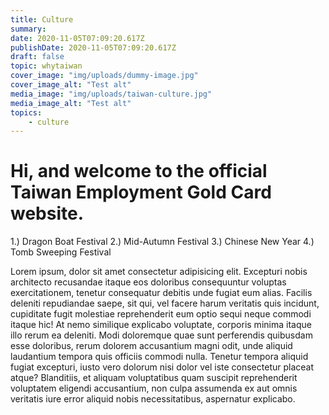 ```yaml
---
title: Culture
summary: 
date: 2020-11-05T07:09:20.617Z
publishDate: 2020-11-05T07:09:20.617Z
draft: false
topic: whytaiwan
cover_image: "img/uploads/dummy-image.jpg"
cover_image_alt: "Test alt"
media_image: "img/uploads/taiwan-culture.jpg"
media_image_alt: "Test alt"
topics:
    - culture
---
```


# Hi, and welcome to the official Taiwan Employment Gold Card website.

1.) Dragon Boat Festival
2.) Mid-Autumn Festival
3.) Chinese New Year
4.) Tomb Sweeping Festival

Lorem ipsum, dolor sit amet consectetur adipisicing elit. Excepturi nobis architecto recusandae itaque eos doloribus consequuntur voluptas exercitationem, tenetur consequatur debitis unde fugiat eum alias. Facilis deleniti repudiandae saepe, sit qui, vel facere harum veritatis quis incidunt, cupiditate fugit molestiae reprehenderit eum optio sequi neque commodi itaque hic! At nemo similique explicabo voluptate, corporis minima itaque illo rerum ea deleniti. Modi doloremque quae sunt perferendis quibusdam esse doloribus, rerum dolorem accusantium magni odit, unde aliquid laudantium tempora quis officiis commodi nulla. Tenetur tempora aliquid fugiat excepturi, iusto vero dolorum nisi dolor vel iste consectetur placeat atque? Blanditiis, et aliquam voluptatibus quam suscipit reprehenderit voluptatem eligendi accusantium, non culpa assumenda ex aut omnis veritatis iure error aliquid nobis necessitatibus, aspernatur explicabo.
